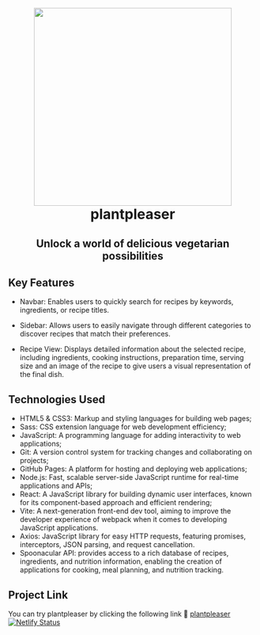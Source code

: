 <h1 align="center">
  <br>
    <img src="https://plantpleaser.netlify.app/logo.png" width="400">
  <br>
  plantpleaser
  <br>
</h1>

<h2 align="center">Unlock a world of delicious vegetarian possibilities</h2>

## Key Features

- Navbar: Enables users to quickly search for recipes by keywords, ingredients, or recipe titles.

- Sidebar: Allows users to easily navigate through different categories to discover recipes that match their preferences.
 
- Recipe View: Displays detailed information about the selected recipe, including ingredients, cooking instructions, preparation time, serving size and an image of the recipe to give users a visual representation of the final dish.


## Technologies Used

- HTML5 & CSS3: Markup and styling languages for building web pages;
- Sass: CSS extension language for web development efficiency;
- JavaScript: A programming language for adding interactivity to web applications;
- Git: A version control system for tracking changes and collaborating on projects;
- GitHub Pages: A platform for hosting and deploying web applications;
- Node.js: Fast, scalable server-side JavaScript runtime for real-time applications and APIs;
- React: A JavaScript library for building dynamic user interfaces, known for its component-based approach and efficient rendering;
- Vite: A next-generation front-end dev tool, aiming to improve the developer experience of webpack when it comes to developing JavaScript applications.
- Axios: JavaScript library for easy HTTP requests, featuring promises, interceptors, JSON parsing, and request cancellation.
- Spoonacular API: provides access to a rich database of recipes, ingredients, and nutrition information, enabling the creation of applications for cooking, meal planning, and nutrition tracking.

## Project Link

You can try plantpleaser by clicking the following link :link: [plantpleaser](https://plantpleaser.netlify.app/) <br/>
[![Netlify Status](https://api.netlify.com/api/v1/badges/d0b26866-ac5a-48d8-a830-9f9be2fb53d8/deploy-status)](https://app.netlify.com/sites/plantpleaser/deploys)

